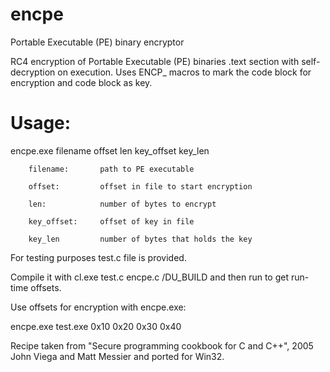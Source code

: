 # encpe
Portable Executable (PE) binary encryptor

RC4 encryption of Portable Executable (PE) binaries .text section with self-decryption on execution. Uses ENCP_ macros to mark the code block for encryption and code block as key.

# Usage:

encpe.exe filename offset len key_offset key_len

        filename:       path to PE executable

        offset:         offset in file to start encryption
        
        len:            number of bytes to encrypt
        
        key_offset:     offset of key in file
        
        key_len         number of bytes that holds the key

For testing purposes test.c file is provided. 

Compile it with cl.exe test.c encpe.c /DU_BUILD and then run to get run-time offsets. 

Use offsets for encryption with encpe.exe:

encpe.exe test.exe 0x10 0x20 0x30 0x40

Recipe taken from "Secure programming cookbook for C and C++", 2005 John Viega and Matt Messier and ported for Win32.
